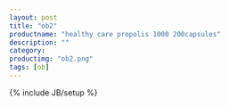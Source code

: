 ```yaml
---
layout: post
title: "ob2"
productname: "healthy care propolis 1000 200capsules"
description: ""
category: 
productimg: "ob2.png"
tags: [ob]
---
```

{% include JB/setup %}
